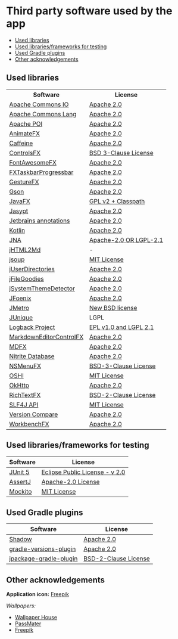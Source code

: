 # Third party software used by the app

* [Used libraries](#used-libraries)
* [Used libraries/frameworks for testing](#used-librariesframeworks-for-testing)
* [Used Gradle plugins](#used-gradle-plugins)
* [Other acknowledgements](#other-acknowledgements)

## Used libraries

<table>
    <tr>
        <th>Software</th>
        <th>License</th>
    </tr>
    <tr>
        <td><a href="http://commons.apache.org/proper/commons-io/">Apache Commons IO</a></td>
        <td><a href="https://www.apache.org/licenses/LICENSE-2.0">Apache 2.0</a></td>
    </tr>
    <tr>
        <td><a href="https://commons.apache.org/proper/commons-lang/">Apache Commons Lang</a></td>
        <td><a href="https://www.apache.org/licenses/LICENSE-2.0">Apache 2.0</a></td>
    </tr>
    <tr>
        <td><a href="https://poi.apache.org">Apache POI</a></td>
        <td><a href="https://www.apache.org/licenses/LICENSE-2.0">Apache 2.0</a></td>
    </tr>
    <tr>
        <td><a href="https://github.com/Typhon0/AnimateFX">AnimateFX</a></td>
        <td><a href="https://www.apache.org/licenses/LICENSE-2.0">Apache 2.0</a></td>
    </tr>
    <tr>
        <td><a href="https://github.com/ben-manes/caffeine">Caffeine</a></td>
        <td><a href="https://www.apache.org/licenses/LICENSE-2.0">Apache 2.0</a></td>
    </tr>
    <tr>
        <td><a href="https://github.com/controlsfx/controlsfx">ControlsFX</a></td>
        <td><a href="https://github.com/controlsfx/controlsfx/blob/master/license.txt">BSD 3-Clause License</a></td>
    </tr>
    <tr>
        <td><a href="https://bitbucket.org/Jerady/fontawesomefx/src/master/">FontAwesomeFX</a></td>
        <td><a href="https://www.apache.org/licenses/LICENSE-2.0">Apache 2.0</a></td>
    </tr>
    <tr>
        <td><a href="http://github.com/dansoftowner/fxtaskbarprogressbar">FXTaskbarProgressbar</a></td>
        <td><a href="https://www.apache.org/licenses/LICENSE-2.0">Apache 2.0</a></td>
    </tr>
    <tr>
        <td><a href="https://github.com/tom91136/GestureFX">GestureFX</a></td>
        <td><a href="https://www.apache.org/licenses/LICENSE-2.0">Apache 2.0</a></td>
    </tr>
    <tr>
        <td><a href="https://github.com/google/gson">Gson</a></td>
        <td><a href="https://www.apache.org/licenses/LICENSE-2.0">Apache 2.0</a></td>
    </tr>
    <tr>
        <td><a href="https://openjfx.io/">JavaFX</a></td>
        <td><a href="http://openjdk.java.net/legal/gplv2+ce.html">GPL v2 + Classpath</a></td>
    </tr>
    <tr>
        <td><a href="http://www.jasypt.org/index.html">Jasypt</a></td>
        <td><a href="https://www.apache.org/licenses/LICENSE-2.0">Apache 2.0</a></td>
    </tr>
    <tr>
        <td><a href="https://github.com/JetBrains/java-annotations">Jetbrains annotations</a></td>
        <td><a href="https://www.apache.org/licenses/LICENSE-2.0">Apache 2.0</a></td>
    </tr>
    <tr>
        <td><a href="https://kotlinlang.org/">Kotlin</a></td>
        <td><a href="https://github.com/JetBrains/kotlin/blob/master/license/LICENSE.txt">Apache 2.0</a></td>
    </tr>
    <tr>
        <td><a href="https://github.com/java-native-access/jna">JNA</a></td>
        <td><a href="https://github.com/java-native-access/jna/blob/master/LICENSE">Apache-2.0 OR LGPL-2.1</a></td>
    </tr>
    <tr>
        <td><a href="https://github.com/nico2sh/jHTML2Md">jHTML2Md</a></td>
        <td>-</td>
    </tr>
    <tr>
        <td><a href="https://jsoup.org/">jsoup</a></td>
        <td><a href="https://opensource.org/licenses/MIT">MIT License</a></td>
    </tr>
    <tr>
        <td><a href="https://github.com/Dansoftowner/jUserDirectories">jUserDirectories</a></td>
        <td><a href="https://www.apache.org/licenses/LICENSE-2.0">Apache 2.0</a></td>
    </tr>
    <tr>
        <td><a href="https://github.com/Dansoftowner/jFileGoodies">jFileGoodies</a></td>
        <td><a href="https://www.apache.org/licenses/LICENSE-2.0">Apache 2.0</a></td>
    </tr>
    <tr>
        <td><a href="https://github.com/Dansoftowner/jSystemThemeDetector">jSystemThemeDetector</a></td>
        <td><a href="https://www.apache.org/licenses/LICENSE-2.0">Apache 2.0</a></td>
    </tr>
    <tr>
        <td><a href="http://www.jfoenix.com/">JFoenix</a></td>
        <td><a href="https://www.apache.org/licenses/LICENSE-2.0">Apache 2.0</a></td>
    </tr>
    <tr>
        <td><a href="https://pixelduke.com/java-javafx-theme-jmetro/">JMetro</a></td>
        <td><a href="http://en.wikipedia.org/wiki/BSD_licenses#3-clause_license_.28.22Revised_BSD_License.22.2C_.22New_BSD_License.22.2C_or_.22Modified_BSD_License.22.29">New BSD license</a></td>
    </tr>
    <tr>
        <td><a href="http://www.sauronsoftware.it/projects/junique/">JUnique</a></td>
        <td>LGPL</td>
    </tr>
    <tr>
        <td><a href="http://logback.qos.ch/">Logback Project</a></td>
        <td><a href="http://logback.qos.ch/license.html">EPL v1.0 and LGPL 2.1</a></td>
    </tr>
    <tr>
        <td><a href="https://github.com/Dansoftowner/MarkdownEditorControlFX">MarkdownEditorControlFX</a></td>
        <td><a href="https://www.apache.org/licenses/LICENSE-2.0">Apache 2.0</a></td>
    </tr>
    <tr>
        <td><a href="https://github.com/JPro-one/markdown-javafx-renderer">MDFX</a></td>
        <td><a href="https://www.apache.org/licenses/LICENSE-2.0">Apache 2.0</a></td>
    </tr>
    <tr>
        <td><a href="https://github.com/nitrite/nitrite-java">Nitrite Database</a></td>
        <td><a href="https://www.apache.org/licenses/LICENSE-2.0">Apache 2.0</a></td>
    </tr>
    <tr>
        <td><a href="https://github.com/0x4a616e/NSMenuFX">NSMenuFX</a></td>
        <td><a href="https://opensource.org/licenses/BSD-3-Clause">BSD-3-Clause License</a></td>
    </tr>
    <tr>
        <td><a href="https://github.com/oshi/oshi">OSHI</a></td>
        <td><a href="https://opensource.org/licenses/MIT">MIT License</a></td>
    </tr>
    <tr>
        <td><a href="https://square.github.io/okhttp/">OkHttp</a></td>
        <td><a href="https://www.apache.org/licenses/LICENSE-2.0">Apache 2.0</a></td>
    </tr>
    <tr>
        <td><a href="https://github.com/FXMisc/RichTextFX">RichTextFX</a></td>
        <td><a href="https://github.com/FXMisc/RichTextFX/blob/master/LICENSE">BSD-2-Clause License</a></td>
    </tr>
    <tr>
        <td><a href="http://www.slf4j.org/">SLF4J API</a></td>
        <td><a href="https://opensource.org/licenses/MIT">MIT License</a></td>
    </tr>
    <tr>
        <td><a href="https://github.com/G00fY2/version-compare">Version Compare</a></td>
        <td><a href="https://github.com/G00fY2/version-compare/blob/master/LICENSE">Apache 2.0</a></td>
    </tr>
    <tr>
        <td><a href="https://github.com/dlsc-software-consulting-gmbh/WorkbenchFX">WorkbenchFX</a></td>
        <td><a href="https://www.apache.org/licenses/LICENSE-2.0">Apache 2.0</a></td>
    </tr>
</table>

## Used libraries/frameworks for testing

| Software | License |
| -------- | ------- |
| [JUnit 5](https://junit.org/junit5/) | [Eclipse Public License - v 2.0](https://github.com/junit-team/junit5/blob/main/LICENSE.md)
| [AssertJ](https://assertj.github.io/doc/) | [Apache-2.0 License](https://github.com/assertj/assertj-core/blob/main/LICENSE.txt)
| [Mockito](https://site.mockito.org/) | [MIT License](https://github.com/mockito/mockito/blob/release/3.x/LICENSE)

## Used Gradle plugins

| Software | License |
| -----    | ------- |
| [Shadow](https://github.com/johnrengelman/shadow) | [Apache 2.0](https://github.com/johnrengelman/shadow/blob/master/LICENSE)
| [gradle-versions-plugin](https://github.com/ben-manes/gradle-versions-plugin) | [Apache 2.0](https://github.com/ben-manes/gradle-versions-plugin/blob/master/LICENSE.txt)
| [jpackage-gradle-plugin](https://github.com/petr-panteleyev/jpackage-gradle-plugin) | [BSD-2-Clause License](https://github.com/petr-panteleyev/jpackage-gradle-plugin)

## Other acknowledgements

**Application icon:** [Freepik](https://www.flaticon.com/authors/freepik)

*Wallpapers:*

* [Wallpaper House](http://wallpaper-house.com)
* [PassMater](https://www.deviantart.com/passmater)
* [Freepik](https://www.freepik.com/)
